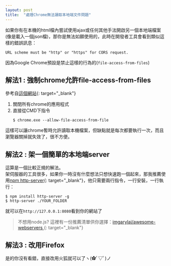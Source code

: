 ```yaml
---
layout: post
title:  "處理Chrome無法讀取本地端文件問題"
---
```


如果你有在本機的html檔內嘗試使用ajax或任何其他手法開啟另一個本地端檔案(像是載入一個json檔)，那你是無法如願使用的，此時在開發者工具會看到類似這樣的錯誤訊息：

    URL scheme must be "http" or "https" for CORS request.

因為Google Chrome預設是禁止這樣的行為的(`file-access-from-files`)

<!-- more -->

## 解法1 : 強制chrome允許file-access-from-files
參考自[這個網站](https://cmatskas.com/interacting-with-local-data-files-using-chrome/){: target="_blank"}

1. 關閉所有chrome的應用程式
2. 直接從CMD下指令
    ```shell
    $ chrome.exe --allow-file-access-from-file 
    ```

這樣可以讓chrome暫時允許讀取本機檔案，但缺點就是每次都要執行一次，而且瀏覽器關掉就失效了，很不方便。

## 解法2 : 架一個簡單的本地端server
這算是一個比較正規的解法。  
架伺服器的工具很多，如果你一時沒有什麼想法只想快速跑一個起來，那我推薦使用[npm http-server](https://www.npmjs.com/package/http-server){: target="_blank"}，他只需要兩行指令，一行安裝，一行執行：

```shell
$ npm install http-server -g
$ http-server ./YOUR_FOLDER
```
就可以在`http://127.0.0.1:8080`看到你的網站了

> 不想用node.js? 這裡有一份推薦清單供你選擇：[imgarylai/awesome-webservers
](https://github.com/imgarylai/awesome-webservers){: target="_blank"}

## 解法3 : 改用Firefox
是的你沒有看錯，直接改用火狐就可以了ヽ(✿ﾟ▽ﾟ)ノ
